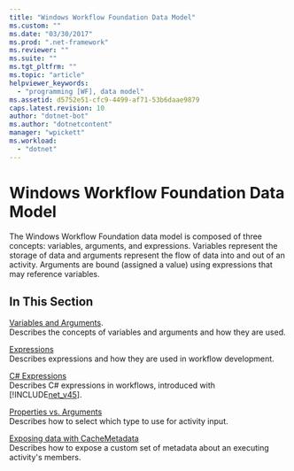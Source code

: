 ```yaml
---
title: "Windows Workflow Foundation Data Model"
ms.custom: ""
ms.date: "03/30/2017"
ms.prod: ".net-framework"
ms.reviewer: ""
ms.suite: ""
ms.tgt_pltfrm: ""
ms.topic: "article"
helpviewer_keywords: 
  - "programming [WF], data model"
ms.assetid: d5752e51-cfc9-4499-af71-53b6daae9879
caps.latest.revision: 10
author: "dotnet-bot"
ms.author: "dotnetcontent"
manager: "wpickett"
ms.workload: 
  - "dotnet"
---
```

# Windows Workflow Foundation Data Model
The Windows Workflow Foundation data model is composed of three concepts: variables, arguments, and expressions. Variables represent the storage of data and arguments represent the flow of data into and out of an activity. Arguments are bound (assigned a value) using expressions that may reference variables.  
  
## In This Section  
 [Variables and Arguments](../../../docs/framework/windows-workflow-foundation/variables-and-arguments.md).  
 Describes the concepts of variables and arguments and how they are used.  
  
 [Expressions](../../../docs/framework/windows-workflow-foundation/expressions.md)  
 Describes expressions and how they are used in workflow development.  
  
 [C# Expressions](../../../docs/framework/windows-workflow-foundation/csharp-expressions.md)  
 Describes C# expressions in workflows, introduced with [!INCLUDE[net_v45](../../../includes/net-v45-md.md)].  
  
 [Properties vs. Arguments](../../../docs/framework/windows-workflow-foundation/properties-vs-arguments.md)  
 Describes how to select which type to use for activity input.  
  
 [Exposing data with CacheMetadata](../../../docs/framework/windows-workflow-foundation/exposing-data-with-cachemetadata.md)  
 Describes how to expose a custom set of metadata about an executing activity's members.
